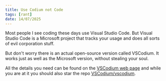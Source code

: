 ```yaml
---
title: Use Codium not Code
tags: [rant]
date: 14/07/2025
---
```


Most people I see coding these days use Visual Studio Code. But Visual Studio Code is
a Microsoft project that tracks your usage and does all sorts of evil corporation stuff.

But don't worry there is an actual open-source version called VSCodium. It works just as
well as the Microsoft version, without stealing your soul.

<!-- more -->

All the details you need can be found on the [VSCodium web page](https://vscodium.com/#why)
and while you are at it you should also star the repo [VSCodium/vscodium](https://github.com/VSCodium/vscodium).